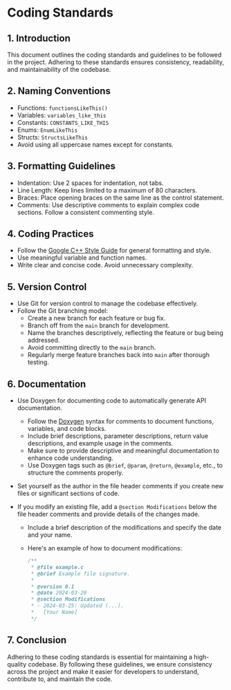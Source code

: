 # Coding Standards

## 1. Introduction

This document outlines the coding standards and guidelines to be followed in the project. Adhering to these standards ensures consistency, readability, and maintainability of the codebase.

## 2. Naming Conventions

- Functions: `functionsLikeThis()`
- Variables: `variables_like_this`
- Constants: `CONSTANTS_LIKE_THIS`
- Enums: `EnumLikeThis`
- Structs: `StructsLikeThis`
- Avoid using all uppercase names except for constants.

## 3. Formatting Guidelines

- Indentation: Use 2 spaces for indentation, not tabs.
- Line Length: Keep lines limited to a maximum of 80 characters.
- Braces: Place opening braces on the same line as the control statement.
- Comments: Use descriptive comments to explain complex code sections. Follow a consistent commenting style.

## 4. Coding Practices

- Follow the [Google C++ Style Guide](https://google.github.io/styleguide/cppguide.html) for general formatting and style.
- Use meaningful variable and function names.
- Write clear and concise code. Avoid unnecessary complexity.

## 5. Version Control

- Use Git for version control to manage the codebase effectively.
- Follow the Git branching model:
  - Create a new branch for each feature or bug fix.
  - Branch off from the `main` branch for development.
  - Name the branches descriptively, reflecting the feature or bug being addressed.
  - Avoid committing directly to the `main` branch.
  - Regularly merge feature branches back into `main` after thorough testing.

## 6. Documentation

- Use Doxygen for documenting code to automatically generate API documentation.

  - Follow the [Doxygen](https://fnch.users.sourceforge.net/doxygen_c.html) syntax for comments to document functions, variables, and code blocks.
  - Include brief descriptions, parameter descriptions, return value descriptions, and example usage in the comments.
  - Make sure to provide descriptive and meaningful documentation to enhance code understanding.
  - Use Doxygen tags such as `@brief`, `@param`, `@return`, `@example`, etc., to structure the comments properly.

- Set yourself as the author in the file header comments if you create new files or significant sections of code.
- If you modify an existing file, add a `@section Modifications` below the file header comments and provide details of the changes made.

  - Include a brief description of the modifications and specify the date and your name.
  - Here's an example of how to document modifications:

    ```c
    /**
     * @file example.c
     * @brief Example file signature.
     *
     * @version 0.1
     * @date 2024-03-20
     * @section Modifications
     * - 2024-03-25: Updated (...).
     *   [Your Name]
     */
    ```

## 7. Conclusion

Adhering to these coding standards is essential for maintaining a high-quality codebase. By following these guidelines, we ensure consistency across the project and make it easier for developers to understand, contribute to, and maintain the code.
